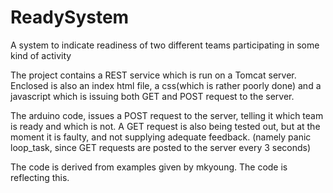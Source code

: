 # ReadySystem
A system to indicate readiness of two different teams participating in some kind of activity

The project contains a REST service which is run on a Tomcat server.
Enclosed is also an index html file, a css(which is rather poorly done) and a javascript which is issuing both GET and POST request to the server.

The arduino code, issues a POST request to the server, telling it which team is ready and which is not. A GET request is also being tested out, but at the moment it is faulty, and not supplying adequate feedback. (namely panic loop_task, since GET requests are posted to the server every 3 seconds)

The code is derived from examples given by mkyoung. The code is reflecting this.
